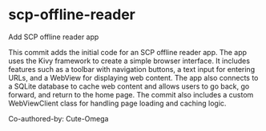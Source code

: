 # scp-offline-reader
 
Add SCP offline reader app

This commit adds the initial code for an SCP offline reader app. The app uses the Kivy framework to create a simple browser interface. It includes features such as a toolbar with navigation buttons, a text input for entering URLs, and a WebView for displaying web content. The app also connects to a SQLite database to cache web content and allows users to go back, go forward, and return to the home page. The commit also includes a custom WebViewClient class for handling page loading and caching logic.

Co-authored-by: Cute-Omega
